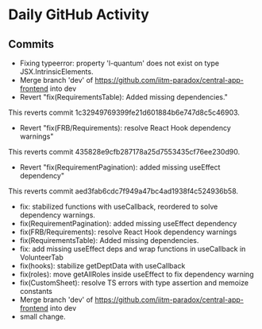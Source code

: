 # Daily GitHub Activity

## Commits
- Fixing typeerror: property 'l-quantum' does not exist on type JSX.IntrinsicElements.
- Merge branch 'dev' of https://github.com/iitm-paradox/central-app-frontend into dev
- Revert "fix(RequirementsTable): Added missing dependencies."

This reverts commit 1c32949769399fe21d601884b6e747d8c5c46903.
- Revert "fix(FRB/Requirements): resolve React Hook dependency warnings"

This reverts commit 435828e9cfb287178a25d7553435cf76ee230d90.
- Revert "fix(RequirementPagination): added missing useEffect dependency"

This reverts commit aed3fab6cdc7f949a47bc4ad1938f4c524936b58.
- fix: stabilized functions with useCallback, reordered to solve dependency warnings.
- fix(RequirementPagination): added missing useEffect dependency
- fix(FRB/Requirements): resolve React Hook dependency warnings
- fix(RequirementsTable): Added missing dependencies.
- fix: add missing useEffect deps and wrap functions in useCallback in VolunteerTab
- fix(hooks): stabilize getDeptData with useCallback
- fix(roles): move getAllRoles inside useEffect to fix dependency warning
- fix(CustomSheet): resolve TS errors with type assertion and memoize constants
- Merge branch 'dev' of https://github.com/iitm-paradox/central-app-frontend into dev
- small change.

